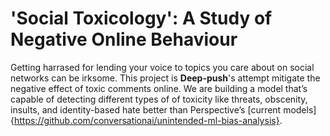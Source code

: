 # 'Social Toxicology': A Study of Negative Online Behaviour

Getting harrased for lending your voice to topics you care about on social networks can be irksome. This project is **Deep-push**'s attempt mitigate the negative effect of toxic comments online.
We are building a model that’s capable of detecting different types of of toxicity like threats, obscenity, insults, and identity-based hate better than Perspective’s [current models]{https://github.com/conversationai/unintended-ml-bias-analysis}.


